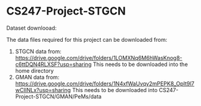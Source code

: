# CS247-Project-STGCN

Dataset downlooad:

The data files required for this project can be downloaded from:

1. STGCN data from: https://drive.google.com/drive/folders/1LOMXNq6M6hWasKnog8-c6ttDQN4RLXSF?usp=sharing
   This needs to be downloaded into the home directory
2. GMAN data from: https://drive.google.com/drive/folders/1N4xfWaUvqy2mPEPK8_OpIt9l7wCIINLx?usp=sharing
   This needs to be downloaded into CS247-Project-STGCN/GMAN/PeMs/data

